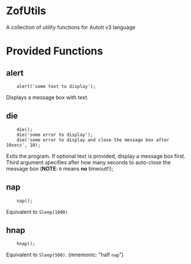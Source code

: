 # ZofUtils

A collection of utility functions for AutoIt v3 language


# Provided Functions

## alert

```au3
    alert('some text to display');
```

Displays a message box with text.

## die

```au3
    die();
    die('some error to display');
    die('some error to display and close the message box after 10secs', 10);
```

Exits the program. If optional text is provided, display a message box first.
Third argument specifies after how many seconds to auto-close the message
box (**NOTE**: `0` means **no** timeout!!);


## nap

```au3
    nap();
```

Equivalent to `Sleep(1000)`

## hnap

```au3
    hnap();
```

Equivalent to `Sleep(500)`. (mnemonic: "half `nap`")